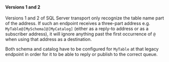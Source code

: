 #### Versions 1 and 2

Versions 1 and 2 of SQL Server transport only recognize the table name part of the address. If such an endpoint receives a three-part address e.g. `MyTable@[MySchema]@[MyCatalog]` (either as a reply-to address or as a subscriber address), it will ignore anything past the first occurrence of `@` when using that address as a destination.

Both schema and catalog have to be configured for `MyTable` at that legacy endpoint in order for it to be able to reply or publish to the correct queue.